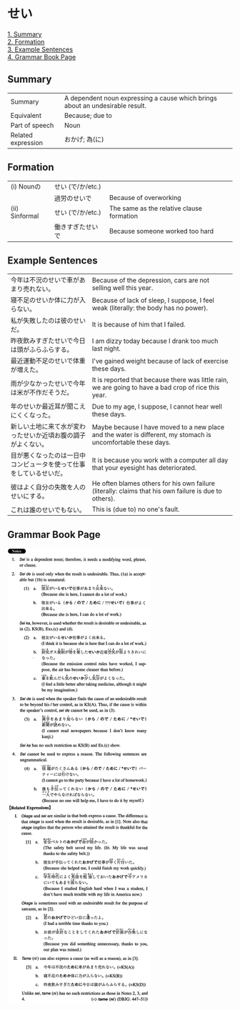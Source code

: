 # せい

[1. Summary](#summary)<br>
[2. Formation](#formation)<br>
[3. Example Sentences](#example-sentences)<br>
[4. Grammar Book Page](#grammar-book-page)<br>


## Summary

<table><tr>   <td>Summary</td>   <td>A dependent noun expressing a cause which brings about an undesirable result.</td></tr><tr>   <td>Equivalent</td>   <td>Because; due to</td></tr><tr>   <td>Part of speech</td>   <td>Noun</td></tr><tr>   <td>Related expression</td>   <td>おかげ; 為(に)</td></tr></table>

## Formation

<table class="table"> <tbody><tr class="tr head"><td class="td"><span class="numbers">(i)</span> <span class="bold">Nounの</span></td><td class="td"><span class="concept">せい</span><span> (で/か/etc.)</span> </td><td class="td"></td></tr><tr class="tr"><td class="td"></td><td class="td"><span>過労の</span><span class="concept">せい</span><span>で</span></td><td class="td"><span>Because of overworking</span></td></tr><tr class="tr head"><td class="td"><span class="numbers">(ii)</span> <span class="bold">Sinformal</span></td><td class="td"><span class="concept">せい</span><span> (で/か/etc.)</span> </td><td class="td"><span>The same as the relative clause formation</span></td></tr><tr class="tr"><td class="td"></td><td class="td"><span>働きすぎた</span><span class="concept">せい</span><span>で</span></td><td class="td"><span>Because someone worked too hard</span></td></tr></tbody></table>

## Example Sentences

<table><tr>   <td>今年は不況のせいで車があまり売れない。</td>   <td>Because of the depression, cars are not selling well this year.</td></tr><tr>   <td>寝不足のせいか体に力が入らない。</td>   <td>Because of lack of sleep, I suppose, I feel weak (literally: the body has no power).</td></tr><tr>   <td>私が失敗したのは彼のせいだ。</td>   <td>It is because of him that I failed.</td></tr><tr>   <td>昨夜飲みすぎたせいで今日は頭がふらふらする。</td>   <td>I am dizzy today because I drank too much last night.</td></tr><tr>   <td>最近運動不足のせいで体重が増えた。</td>   <td>I've gained weight because of lack of exercise these days.</td></tr><tr>   <td>雨が少なかったせいで今年は米が不作だそうだ。</td>   <td>It is reported that because there was little rain, we are going to have a bad crop of rice this year.</td></tr><tr>   <td>年のせいか最近耳が聞こえにくくなった。</td>   <td>Due to my age, I suppose, I cannot hear well these days.</td></tr><tr>   <td>新しい土地に来て水が変わったせいか近頃お腹の調子がよくない。</td>   <td>Maybe because I have moved to a new place and the water is different, my stomach is uncomfortable these days.</td></tr><tr>   <td>目が悪くなったのは一日中コンピュータを使って仕事をしているせいだ。</td>   <td>It is because you work with a computer all day that your eyesight has deteriorated.</td></tr><tr>   <td>彼はよく自分の失敗を人のせいにする。</td>   <td>He often blames others for his own failure (literally: claims that his own failure is due to others).</td></tr><tr>   <td>これは誰のせいでもない。</td>   <td>This is (due to) no one's fault.</td></tr></table>

## Grammar Book Page

![](../img/Intermediateせい.png)

